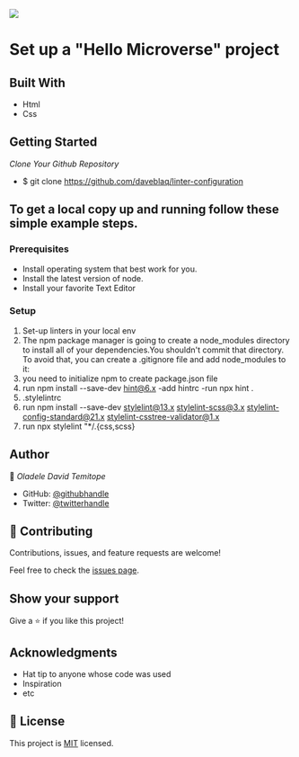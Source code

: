 ![](https://img.shields.io/badge/Microverse-blueviolet)

# Set up a "Hello Microverse" project

## Built With

- Html
- Css

## Getting Started
*Clone Your Github Repository*

- $ git clone https://github.com/daveblaq/linter-configuration

## To get a local copy up and running follow these simple example steps.

### Prerequisites
- Install operating system that best work for you. 
- Install the latest version of node. 
- Install your favorite Text Editor
### Setup
1. Set-up linters in your local env
2. The npm package manager is going to create a node_modules directory to install all of your dependencies.You shouldn't commit that directory. To avoid that, you can create a .gitignore file and add node_modules to it:
3. you need to initialize npm to create package.json file
4. run npm install --save-dev hint@6.x -add hintrc -run npx hint .
5. .stylelintrc
6. run npm install --save-dev stylelint@13.x stylelint-scss@3.x stylelint-config-standard@21.x stylelint-csstree-validator@1.x
7. run npx stylelint "*/.{css,scss}
## Author

👤 *Oladele David Temitope*

- GitHub: [@githubhandle](https://github.com/daveblaq)
- Twitter: [@twitterhandle](https://twitter.com/davi_codes)

## 🤝 Contributing

Contributions, issues, and feature requests are welcome!

Feel free to check the [issues page](https://github.com/daveblaq/linter-tutorials/issues).

## Show your support

Give a ⭐ if you like this project!

## Acknowledgments

- Hat tip to anyone whose code was used
- Inspiration
- etc

## 📝 License

This project is [MIT](./MIT.md) licensed.
